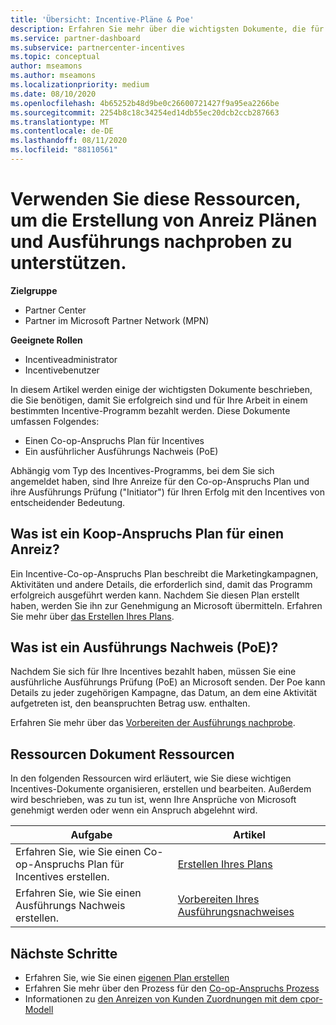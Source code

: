 ```yaml
---
title: 'Übersicht: Incentive-Pläne & Poe'
description: Erfahren Sie mehr über die wichtigsten Dokumente, die für die-Anreize benötigt werden, einschließlich eines anforderungsplans für einen zusammen-und detaillierten Ausführungs Nachweis (PoE).
ms.service: partner-dashboard
ms.subservice: partnercenter-incentives
ms.topic: conceptual
author: mseamons
ms.author: mseamons
ms.localizationpriority: medium
ms.date: 08/10/2020
ms.openlocfilehash: 4b65252b48d9be0c26600721427f9a95ea2266be
ms.sourcegitcommit: 2254b8c18c34254ed14db55ec20dcb2ccb287663
ms.translationtype: MT
ms.contentlocale: de-DE
ms.lasthandoff: 08/11/2020
ms.locfileid: "88110561"
---
```

# <a name="use-these-resources-to-help-you-create-incentives-plans-and-proofs-of-execution"></a>Verwenden Sie diese Ressourcen, um die Erstellung von Anreiz Plänen und Ausführungs nachproben zu unterstützen.

**Zielgruppe**

- Partner Center
- Partner im Microsoft Partner Network (MPN)

**Geeignete Rollen**

- Incentiveadministrator
- Incentivebenutzer

In diesem Artikel werden einige der wichtigsten Dokumente beschrieben, die Sie benötigen, damit Sie erfolgreich sind und für Ihre Arbeit in einem bestimmten Incentive-Programm bezahlt werden. Diese Dokumente umfassen Folgendes:

- Einen Co-op-Anspruchs Plan für Incentives
- Ein ausführlicher Ausführungs Nachweis (PoE)

Abhängig vom Typ des Incentives-Programms, bei dem Sie sich angemeldet haben, sind Ihre Anreize für den Co-op-Anspruchs Plan und ihre Ausführungs Prüfung ("Initiator") für Ihren Erfolg mit den Incentives von entscheidender Bedeutung.

## <a name="what-is-an-incentives-co-op-claims-plan"></a>Was ist ein Koop-Anspruchs Plan für einen Anreiz?

Ein Incentive-Co-op-Anspruchs Plan beschreibt die Marketingkampagnen, Aktivitäten und andere Details, die erforderlich sind, damit das Programm erfolgreich ausgeführt werden kann. Nachdem Sie diesen Plan erstellt haben, werden Sie ihn zur Genehmigung an Microsoft übermitteln. Erfahren Sie mehr über [das Erstellen Ihres Plans](incentives-create-your-plan.md).

## <a name="what-is-a-proof-of-execution-poe"></a>Was ist ein Ausführungs Nachweis (PoE)?

Nachdem Sie sich für Ihre Incentives bezahlt haben, müssen Sie eine ausführliche Ausführungs Prüfung (PoE) an Microsoft senden. Der Poe kann Details zu jeder zugehörigen Kampagne, das Datum, an dem eine Aktivität aufgetreten ist, den beanspruchten Betrag usw. enthalten. 

Erfahren Sie mehr über das [Vorbereiten der Ausführungs nachprobe](incentives-prepare-your-proof-of-execution.md).

## <a name="incentives-document-resources"></a>Ressourcen Dokument Ressourcen

In den folgenden Ressourcen wird erläutert, wie Sie diese wichtigen Incentives-Dokumente organisieren, erstellen und bearbeiten. Außerdem wird beschrieben, was zu tun ist, wenn Ihre Ansprüche von Microsoft genehmigt werden oder wenn ein Anspruch abgelehnt wird.

|  **Aufgabe**  |  **Artikel**  |
|--------------|-----------|
| Erfahren Sie, wie Sie einen Co-op-Anspruchs Plan für Incentives erstellen. | [Erstellen Ihres Plans](incentives-create-your-plan.md)  |
Erfahren Sie, wie Sie einen Ausführungs Nachweis erstellen. | [Vorbereiten Ihres Ausführungsnachweises](incentives-prepare-your-proof-of-execution.md)  |

## <a name="next-steps"></a>Nächste Schritte

- Erfahren Sie, wie Sie einen [eigenen Plan erstellen](incentives-create-your-plan.md)
- Erfahren Sie mehr über den Prozess für den [Co-op-Anspruchs Prozess](claims-overview.md)
- Informationen zu [den Anreizen von Kunden Zuordnungen mit dem cpor-Modell](submit-osa-claim.md)